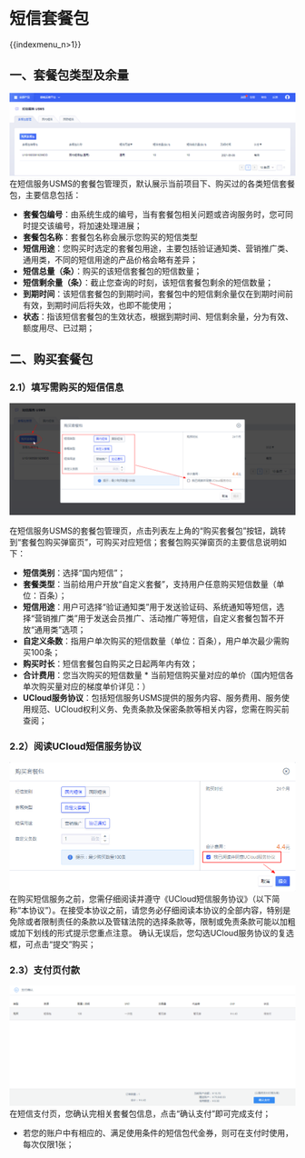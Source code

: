 # 短信套餐包

{{indexmenu_n>1}}

## 一、套餐包类型及余量

![image](../../images/guide/5003/短信服务usms_套餐包管理_查询_01.png)
在短信服务USMS的套餐包管理页，默认展示当前项目下、购买过的各类短信套餐包，主要信息包括：

  - **套餐包编号**：由系统生成的编号，当有套餐包相关问题或咨询服务时，您可同时提交该编号，将加速处理进展；
  - **套餐包名称**：套餐包名称会展示您购买的短信类型
  - **短信用途**：您购买时选定的套餐包用途，主要包括验证通知类、营销推广类、通用类，不同的短信用途的产品价格会略有差异；
  - **短信总量（条）**：购买的该短信套餐包的短信数量；
  - **短信剩余量（条）**：截止您查询的时刻，该短信套餐包剩余的短信数量；
  - **到期时间**：该短信套餐包的到期时间，套餐包中的短信剩余量仅在到期时间前有效，到期时间后将失效，也即不能使用；
  - **状态**：指该短信套餐包的生效状态，根据到期时间、短信剩余量，分为有效、额度用尽、已过期；

## 二、购买套餐包

### 2.1）填写需购买的短信信息

![image](../../images/短信服务usms_购买套餐包页_国内短信_01.png)

在短信服务USMS的套餐包管理页，点击列表左上角的“购买套餐包”按钮，跳转到“套餐包购买弹窗页”，可购买对应短信；套餐包购买弹窗页的主要信息说明如下：

  - **短信类别**：选择“国内短信”；
  - **套餐类型**：当前给用户开放“自定义套餐”，支持用户任意购买短信数量（单位：百条）；
  - **短信用途**：用户可选择“验证通知类”用于发送验证码、系统通知等短信，选择“营销推广类”用于发送会员推广、活动推广等短信，自定义套餐包暂不开放“通用类”选项；
  - **自定义条数**：指用户单次购买的短信数量（单位：百条），用户单次最少需购买100条；
  - **购买时长**：短信套餐包自购买之日起两年内有效；
  - **合计费用**：您当次购买的短信数量 \*
    当前短信购买量对应的单价（国内短信各单次购买量对应的梯度单价详见：[](/management_monitor/usms/price/3003)）
  - **UCloud服务协议**：包括短信服务USMS提供的服务内容、服务费用、服务使用规范、UCloud权利义务、免责条款及保密条款等相关内容，您需在购买前查阅；

### 2.2）阅读UCloud短信服务协议

![image](../../images/guide/5003/短信服务usms_购买套餐包页_国内短信_02.png)
在购买短信服务之前，您需仔细阅读并遵守《UCloud短信服务协议》（以下简称“本协议”）。在接受本协议之前，请您务必仔细阅读本协议的全部内容，特别是免除或者限制责任的条款以及管辖法院的选择条款等，限制或免责条款可能以加粗或加下划线的形式提示您重点注意。
确认无误后，您勾选UCloud服务协议的复选框，可点击“提交”购买；

### 2.3）支付页付款

![image](../../images/guide/5003/短信服务usms_支付页_01.png)
在短信支付页，您确认完相关套餐包信息，点击“确认支付”即可完成支付；

  - 若您的账户中有相应的、满足使用条件的短信包代金券，则可在支付时使用，每次仅限1张；
